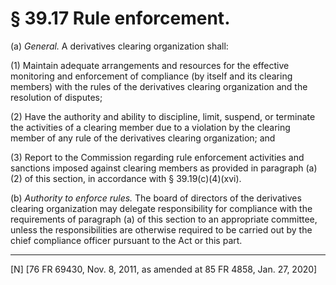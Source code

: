 # § 39.17   Rule enforcement.

(a) *General.* A derivatives clearing organization shall:


(1) Maintain adequate arrangements and resources for the effective monitoring and enforcement of compliance (by itself and its clearing members) with the rules of the derivatives clearing organization and the resolution of disputes;








(2) Have the authority and ability to discipline, limit, suspend, or terminate the activities of a clearing member due to a violation by the clearing member of any rule of the derivatives clearing organization; and


(3) Report to the Commission regarding rule enforcement activities and sanctions imposed against clearing members as provided in paragraph (a)(2) of this section, in accordance with § 39.19(c)(4)(xvi).


(b) *Authority to enforce rules.* The board of directors of the derivatives clearing organization may delegate responsibility for compliance with the requirements of paragraph (a) of this section to an appropriate committee, unless the responsibilities are otherwise required to be carried out by the chief compliance officer pursuant to the Act or this part.







---

[N] [76 FR 69430, Nov. 8, 2011, as amended at 85 FR 4858, Jan. 27, 2020]








